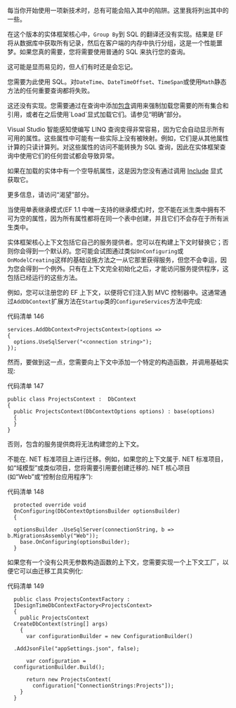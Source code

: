 每当你开始使用一项新技术时，总有可能会陷入其中的陷阱。这里我将列出其中的一些。

在这个版本的实体框架核心中，`Group By`到 SQL 的翻译还没有实现。结果是 EF 将从数据库中获取所有记录，然后在客户端的内存中执行分组，这是一个性能噩梦。如果您真的需要，您将需要使用普通的 SQL 来执行您的查询。

这可能是显而易见的，但人们有时还是会忘记。

您需要为此使用 SQL。对`DateTime`、`DateTimeOffset`、`TimeSpan`或使用`Math`静态方法的任何重要查询都将失败。

这还没有实现。您需要通过在查询中添加[包含](https://msdn.microsoft.com/en-us/library/gg671236(v=vs.103).aspx)调用来强制加载您需要的所有集合和引用，或者在之后使用`Load`显式加载它们。请参见“明确”部分。

Visual Studio 智能感知使编写 LINQ 查询变得非常容易，因为它会自动显示所有可用的属性。这些属性中可能有一些实际上没有被映射。例如，它们是从其他属性计算的只读计算列。对这些属性的访问不能转换为 SQL 查询，因此在实体框架查询中使用它们的任何尝试都会导致异常。

如果在加载的实体中有一个空导航属性，这是因为您没有通过调用 [Include](https://msdn.microsoft.com/en-us/library/gg671236(v=vs.103).aspx) 显式获取它。

更多信息，请访问“渴望”部分。

当使用单表继承模式(EF 1.1 中唯一支持的继承模式)时，您不能在派生类中拥有不可为空的属性，因为所有属性都将在同一个表中创建，并且它们不会存在于所有派生类中。

实体框架核心上下文包括它自己的服务提供者。您可以在构建上下文时替换它；否则你会得到一个默认的。您可能会试图通过类似`OnConfiguring`或`OnModelCreating`这样的基础设施方法之一从它那里获得服务，但您不会幸运，因为您会得到一个例外。只有在上下文完全初始化之后，才能访问服务提供程序，这包括已经运行的这些方法。

例如，您可以注册您的 EF 上下文，以便将它们注入到 MVC 控制器中。这通常通过`AddDbContext`扩展方法在`Startup`类的`ConfigureServices`方法中完成:

代码清单 146

```
services.AddDbContext<ProjectsContext>(options =>
{
  options.UseSqlServer("<connection string>");
});

```

然而，要做到这一点，您需要向上下文中添加一个特定的构造函数，并调用基础实现:

代码清单 147

```
public class ProjectsContext :  DbContext
{
  public ProjectsContext(DbContextOptions options) : base(options)
  {
  }
}

```

否则，包含的服务提供商将无法构建您的上下文。

不能在. NET 标准项目上进行迁移。例如，如果您的上下文属于. NET 标准项目，如“域模型”或类似项目，您将需要引用要创建迁移的. NET 核心项目(如“Web”或“控制台应用程序”):

代码清单 148

```
  protected override void
  OnConfiguring(DbContextOptionsBuilder optionsBuilder)
  {

  optionsBuilder .UseSqlServer(connectionString, b => b.MigrationsAssembly("Web"));
    base.OnConfiguring(optionsBuilder);
  }

```

如果您有一个没有公共无参数构造函数的上下文，您需要实现一个上下文工厂，以便它可以由迁移工具实例化:

代码清单 149

```
  public class ProjectsContextFactory :
  IDesignTimeDbContextFactory<ProjectsContext>
  {
    public ProjectsContext
  CreateDbContext(string[] args)
    {
      var configurationBuilder = new ConfigurationBuilder()

  .AddJsonFile("appSettings.json", false);

      var configuration =
  configurationBuilder.Build();

      return new ProjectsContext(
        configuration["ConnectionStrings:Projects"]);
    }
  }

```